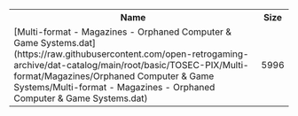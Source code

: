 <table>
<tr><th>Name</th><th>Size</th></tr>
<tr><td>[Multi-format - Magazines - Orphaned Computer & Game Systems.dat](https://raw.githubusercontent.com/open-retrogaming-archive/dat-catalog/main/root/basic/TOSEC-PIX/Multi-format/Magazines/Orphaned Computer & Game Systems/Multi-format - Magazines - Orphaned Computer & Game Systems.dat)</td><td>5996</td></tr>
</table>
